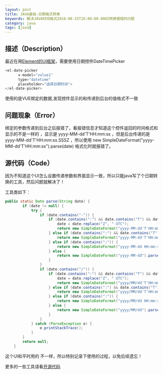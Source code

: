```yaml
---
layout: post
title: JAVA基础-日期格式转换
keywords: 解决JAVA时间格式2018-08-15T16:00:00.000Z转换报错的问题
category: java
tags: [java] 
---
```


## 描述（Description）
最近在用[Element的UI框架](http://element-cn.eleme.io/)，需要使用日期控件DateTimePicker  

``` javascript
<el-date-picker
      v-model="value1"
      type="datetime"
      placeholder="选择日期时间">
</el-date-picker>

```
使用的是VUE绑定的数据,发现控件显示的和传递到后台的值格式不一致

## 问题现象（Error）
绑定的参数传递到后台之后报错了，看报错信息才知道这个控件返回的时间格式和显示的不是一样的 ，显示是 yyyy-MM-dd'T'HH:mm:ss ，但是后台传递的是 yyyy-MM-dd'T'HH:mm:ss.SSSZ ，所以使用 new SimpleDateFormat("yyyy-MM-dd'T'HH:mm:ss").parse(date) 格式化时就报错了。

## 源代码（Code）
因为不知道这个UI怎么设置传递参数和界面显示一致，所以只能java写了个日期转换的工具，然后问题就解决了！

工具类如下：

``` java
public static Date parse(String date) {
		if (date != null) {
			try {
				if (date.contains("-")) {
					if (date.contains(":") && date.contains("T") && date.lastIndexOf("Z") > 0) {
						date = date.replace("Z", " UTC");
						return new SimpleDateFormat("yyyy-MM-dd'T'HH:mm:ss.SSS Z").parse(date);
					} else if (date.contains(":") && date.contains("T")) {
						return new SimpleDateFormat("yyyy-MM-dd'T'HH:mm:ss").parse(date);
					} else if (date.contains(":")) {
						return new SimpleDateFormat("yyyy-MM-dd HH:mm:ss").parse(date);
					} else {
						return new SimpleDateFormat("yyyy-MM-dd").parse(date);
					}
				}
				if (date.contains("/")) {
					if (date.contains(":") && date.contains("T") && date.lastIndexOf("Z") > 0) {
						date = date.replace("Z", " UTC");
						return new SimpleDateFormat("yyyy/MM/dd'T'HH:mm:ss.SSS Z").parse(date);
					} else if (date.contains(":") && date.contains("T")) {
						return new SimpleDateFormat("yyyy/MM/dd'T'HH:mm:ss").parse(date);
					} else if (date.contains(":")) {
						return new SimpleDateFormat("yyyy/MM/dd HH:mm:ss").parse(date);
					} else {
						return new SimpleDateFormat("yyyy/MM/dd").parse(date);
					}
				}
			} catch (ParseException e) {
				e.printStackTrace();
			}
		}
		return null;
	}
```

这个UI和平时用的 不一样，所以特别记录下使用的过程，以免后续遗忘！

更多的一些工具请看[开源代码](https://github.com/108day/java-common-utils)
